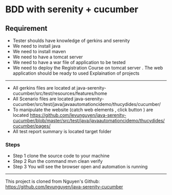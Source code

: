 BDD with serenity + cucumber 
====================
Requirement
--------------------
* Tester shoulds have knowledge of gerkins and serenity 
* We need to install java
* We need to install maven
* We need to have a tomcat server
* We need to have a war file of application to be tested
* We need to deploy the Registration Course on tomcat server . The web application should be ready to used
Explaination of projects
--------------------
* All gerkins files are located at java-serenity-cucumber/src/test/resources/features/home
* All Scenario files are located java-serenity-cucumber/src/test/java/javaautomationcidemo/thucydides/cucumber/
* To manipulate the website (catch web elements , click button ) are located https://github.com/levunguyen/java-serenity-cucumber/blob/master/src/test/java/javaautomationcidemo/thucydides/cucumber/pages/
* All test report summary is located target folder

### Steps
* Step 1
clone the source code to your machine
* Step 2
Run the command mvn clean verify
* Step 3
You will see the browser open and automation is running

---------------------------------------------------------------------
This project is cloned from Nguyen's Github: https://github.com/levunguyen/java-serenity-cucumber

